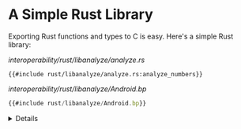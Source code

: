 # A Simple Rust Library

Exporting Rust functions and types to C is easy. Here's a simple Rust library:

_interoperability/rust/libanalyze/analyze.rs_

```rust,editable
{{#include rust/libanalyze/analyze.rs:analyze_numbers}}
```

_interoperability/rust/libanalyze/Android.bp_

```javascript
{{#include rust/libanalyze/Android.bp}}
```

<details>

`#[unsafe(no_mangle)]` disables Rust's usual name mangling, so the exported
symbol will just be the name of the function. You can also use
`#[unsafe(export_name = "some_name")]` to specify whatever name you want.

</details>
